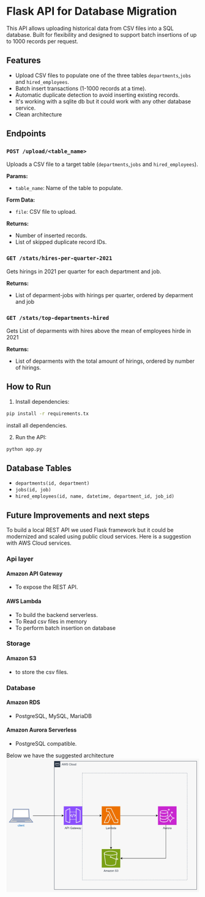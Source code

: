 # Flask API for Database Migration

This API allows uploading historical data from CSV files into a SQL database. Built for flexibility and designed to support batch insertions of up to 1000 records per request.

## Features

- Upload CSV files to populate one of the three tables `departments`,`jobs` and `hired_employees`.
- Batch insert transactions (1-1000 records at a time).
- Automatic duplicate detection to avoid inserting existing records.
- It's working with a sqlite db but it could work with any other database service.
- Clean architecture

## Endpoints

### `POST /upload/<table_name>`
Uploads a CSV file to a target table (`departments`,`jobs` and `hired_employees`).

**Params:**
- `table_name`: Name of the table to populate.

**Form Data:**
- `file`: CSV file to upload.

**Returns:**
- Number of inserted records.
- List of skipped duplicate record IDs.

### `GET /stats/hires-per-quarter-2021`
Gets hirings in 2021 per quarter for each department and job.

**Returns:**
- List of deparment-jobs with hirings per quarter, ordered by deparment and job

### `GET /stats/top-departments-hired`
Gets List of deparments with hires above the mean of employees hirde in 2021

**Returns:**
- List of deparments with the total amount of hirings, ordered by number of hirings.

## How to Run

1. Install dependencies:

```bash
pip install -r requirements.tx
```
install all dependencies.

2. Run the API:

```bash
python app.py
```

## Database Tables

- `departments(id, department)`
- `jobs(id, job)`
- `hired_employees(id, name, datetime, department_id, job_id)`

## Future Improvements and next steps
To build a local REST API we used Flask framework but it could be modernized and scaled using public cloud services. Here is a suggestion with AWS Cloud services.

### Api layer

#### Amazon API Gateway
- To expose the REST API.

#### AWS Lambda
- To build the backend serverless.
- To Read csv files in memory
- To perform batch insertion on database

### Storage

#### Amazon S3
- to store the csv files.

### Database

#### Amazon RDS
- PostgreSQL,  MySQL, MariaDB

#### Amazon Aurora Serverless
- PostgreSQL compatible.



Below we have the suggested architecture
![aws architecture diagram](images/aws_architecture_diagram.jpeg)